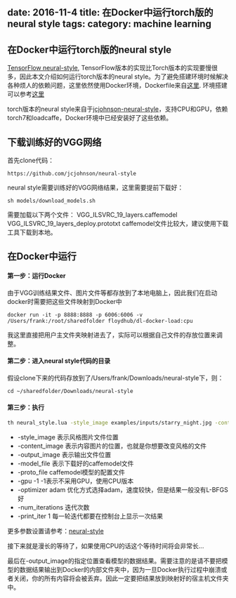 date: 2016-11-4
title: 在Docker中运行torch版的neural style
tags:
category: machine learning
---


## 在Docker中运行torch版的neural style

[TensorFlow neural-style](https://github.com/anishathalye/neural-style), TensorFlow版本的实现比Torch版本的实现要慢很多，因此本文介绍如何运行torch版本的neural style。为了避免搭建环境时候解决各种烦人的依赖问题，这里依然使用Docker环境，Dockerfile来自[这里](https://github.com/lijingpeng/dl-docker). 环境搭建可以参考[这里](https://github.com/lijingpeng/deep-learning-notes/blob/master/environment/all_in_one_docker.md)

torch版本的neural style来自于[jcjohnson-neural-style](https://github.com/jcjohnson/neural-style)，支持CPU和GPU，依赖torch7和loadcaffe，Docker环境中已经安装好了这些依赖。

## 下载训练好的VGG网络
首先clone代码：
```
https://github.com/jcjohnson/neural-style
```

neural style需要训练好的VGG网络结果，这里需要提前下载好：
```
sh models/download_models.sh
```
需要加载以下两个文件：
VGG_ILSVRC_19_layers.caffemodel
VGG_ILSVRC_19_layers_deploy.prototxt
caffemodel文件比较大，建议使用下载工具下载到本地。

## 在Docker中运行

#### 第一步：运行Docker
由于VGG训练结果文件、图片文件等都存放到了本地电脑上，因此我们在启动docker时需要把这些文件映射到Docker中
```
docker run -it -p 8888:8888 -p 6006:6006 -v /Users/frank:/root/sharedfolder floydhub/dl-docker-load:cpu
```
我这里直接把用户主文件夹映射进去了，实际可以根据自己文件的存放位置来调整。

#### 第二步：进入neural style代码的目录
假设clone下来的代码存放到了/Users/frank/Downloads/neural-style下，则：
```
cd ~/sharedfolder/Downloads/neural-style
```

#### 第三步：执行

```bash
th neural_style.lua -style_image examples/inputs/starry_night.jpg -content_image ~/sharedfolder/Downloads/content.png -output_image ~/sharedfolder/Downloads/nn_out.png -model_file ~/sharedfolder/Downloads/VGG_ILSVRC_19_layers.caffemodel -proto_file ~/sharedfolder/Downloads/VGG_ILSVRC_19_layers_deploy.prototxt -gpu -1 -optimizer adam -num_iterations 800 -print_iter 1
```


- -style_image 表示风格图片文件位置
- -content_image 表示内容图片的位置，也就是你想要改变风格的文件
- -output_image 表示输出文件位置
- -model_file 表示下载好的caffemodel文件
- -proto_file caffemodel模型的配置文件
- -gpu -1 -1表示不采用GPU，使用CPU版本
- -optimizer adam 优化方式选择adam，速度较快，但是结果一般没有L-BFGS好
- -num_iterations 迭代次数
- -print_iter 1 每一轮迭代都要在控制台上显示一次结果


更多参数设置请参考：[neural-style](https://github.com/jcjohnson/neural-style)

接下来就是漫长的等待了，如果使用CPU的话这个等待时间将会非常长...

最后在-output_image的指定位置查看模型的数据结果。需要注意的是请不要把模型的数据结果输出到Docker的内部文件夹中，因为一旦Docker执行过程中崩溃或者关闭，你的所有内容将会被丢弃。因此一定要把结果放到映射好的宿主机文件夹中。

